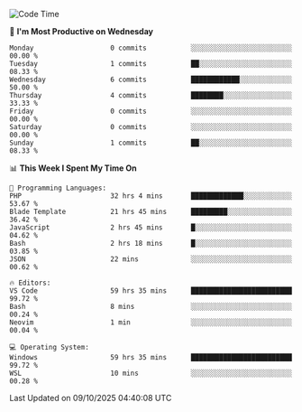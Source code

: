 <!--START_SECTION:waka-->
![Code Time](http://img.shields.io/badge/Code%20Time-6%2C080%20hrs%2037%20mins-blue)

📅 **I'm Most Productive on Wednesday** 

```text
Monday                   0 commits           ░░░░░░░░░░░░░░░░░░░░░░░░░   00.00 % 
Tuesday                  1 commits           ██░░░░░░░░░░░░░░░░░░░░░░░   08.33 % 
Wednesday                6 commits           ████████████░░░░░░░░░░░░░   50.00 % 
Thursday                 4 commits           ████████░░░░░░░░░░░░░░░░░   33.33 % 
Friday                   0 commits           ░░░░░░░░░░░░░░░░░░░░░░░░░   00.00 % 
Saturday                 0 commits           ░░░░░░░░░░░░░░░░░░░░░░░░░   00.00 % 
Sunday                   1 commits           ██░░░░░░░░░░░░░░░░░░░░░░░   08.33 % 
```


📊 **This Week I Spent My Time On** 

```text
💬 Programming Languages: 
PHP                      32 hrs 4 mins       █████████████░░░░░░░░░░░░   53.67 % 
Blade Template           21 hrs 45 mins      █████████░░░░░░░░░░░░░░░░   36.42 % 
JavaScript               2 hrs 45 mins       █░░░░░░░░░░░░░░░░░░░░░░░░   04.62 % 
Bash                     2 hrs 18 mins       █░░░░░░░░░░░░░░░░░░░░░░░░   03.85 % 
JSON                     22 mins             ░░░░░░░░░░░░░░░░░░░░░░░░░   00.62 % 

🔥 Editors: 
VS Code                  59 hrs 35 mins      █████████████████████████   99.72 % 
Bash                     8 mins              ░░░░░░░░░░░░░░░░░░░░░░░░░   00.24 % 
Neovim                   1 min               ░░░░░░░░░░░░░░░░░░░░░░░░░   00.04 % 

💻 Operating System: 
Windows                  59 hrs 35 mins      █████████████████████████   99.72 % 
WSL                      10 mins             ░░░░░░░░░░░░░░░░░░░░░░░░░   00.28 % 
```


 Last Updated on 09/10/2025 04:40:08 UTC
<!--END_SECTION:waka-->
